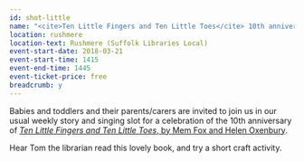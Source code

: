 ```yaml
---
id: shot-little
name: "<cite>Ten Little Fingers and Ten Little Toes</cite> 10th anniversary storytime"
location: rushmere
location-text: Rushmere (Suffolk Libraries Local)
event-start-date: 2018-03-21
event-start-time: 1415
event-end-time: 1445
event-ticket-price: free
breadcrumb: y
---
```


Babies and toddlers and their parents/carers are invited to join us in our usual weekly story and singing slot for a celebration of the 10th anniversary of [<cite>Ten Little Fingers and Ten Little Toes</cite>, by Mem Fox and Helen Oxenbury](https://suffolk.spydus.co.uk/cgi-bin/spydus.exe/ENQ/OPAC/BIBENQ?BRN=2322959).

Hear Tom the librarian read this lovely book, and try a short craft activity.
